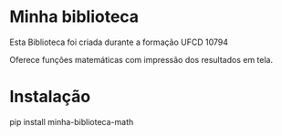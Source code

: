 # Minha biblioteca

Esta Biblioteca foi criada durante a formação UFCD 10794

Oferece funções matemáticas com impressão dos resultados em tela.

# Instalação

pip install minha-biblioteca-math